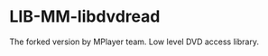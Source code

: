 LIB-MM-libdvdread
=================

The forked version by MPlayer team. Low level DVD access library.
